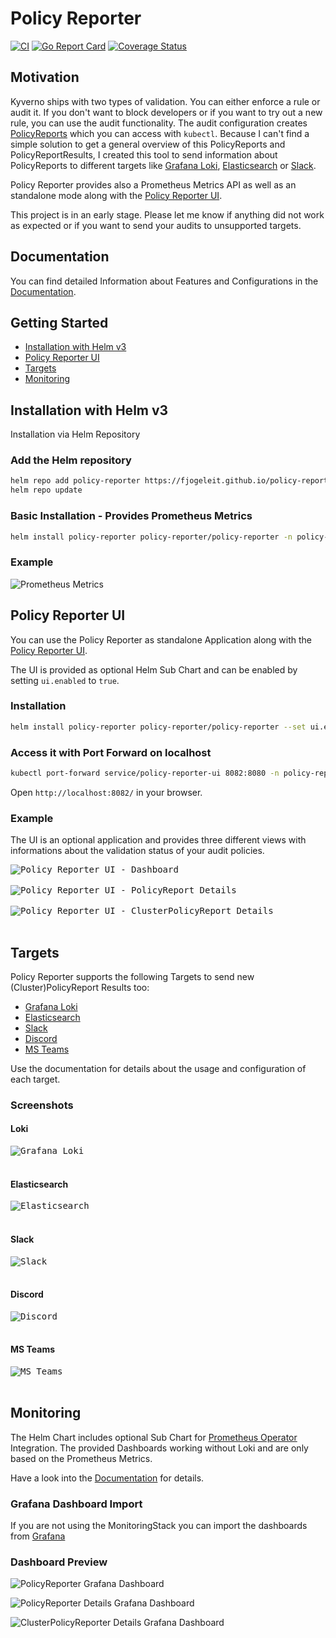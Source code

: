 # Policy Reporter
[![CI](https://github.com/fjogeleit/policy-reporter/actions/workflows/ci.yaml/badge.svg)](https://github.com/fjogeleit/policy-reporter/actions/workflows/ci.yaml) [![Go Report Card](https://goreportcard.com/badge/github.com/fjogeleit/policy-reporter)](https://goreportcard.com/report/github.com/fjogeleit/policy-reporter) [![Coverage Status](https://coveralls.io/repos/github/fjogeleit/policy-reporter/badge.svg?branch=main)](https://coveralls.io/github/fjogeleit/policy-reporter?branch=main)

## Motivation

Kyverno ships with two types of validation. You can either enforce a rule or audit it. If you don't want to block developers or if you want to try out a new rule, you can use the audit functionality. The audit configuration creates [PolicyReports](https://kyverno.io/docs/policy-reports/) which you can access with `kubectl`. Because I can't find a simple solution to get a general overview of this PolicyReports and PolicyReportResults, I created this tool to send information about PolicyReports to different targets like [Grafana Loki](https://grafana.com/oss/loki/), [Elasticsearch](https://www.elastic.co/de/elasticsearch/) or [Slack](https://slack.com/). 

Policy Reporter provides also a Prometheus Metrics API as well as an standalone mode along with the [Policy Reporter UI](#policy-report-ui).

This project is in an early stage. Please let me know if anything did not work as expected or if you want to send your audits to unsupported targets.

## Documentation

You can find detailed Information about Features and Configurations in the [Documentation](https://github.com/fjogeleit/policy-reporter/wiki).

## Getting Started
* [Installation with Helm v3](#installation-with-helm-v3)
* [Policy Reporter UI](#policy-reporter-ui)
* [Targets](#targets)
* [Monitoring](#monitoring)

## Installation with Helm v3

Installation via Helm Repository

### Add the Helm repository

```bash
helm repo add policy-reporter https://fjogeleit.github.io/policy-reporter
helm repo update
```

### Basic Installation - Provides Prometheus Metrics

```bash
helm install policy-reporter policy-reporter/policy-reporter -n policy-reporter --create-namespace
```

### Example

![Prometheus Metrics](https://github.com/fjogeleit/policy-reporter/blob/main/docs/images/prometheus.png?raw=true)

## Policy Reporter UI

You can use the Policy Reporter as standalone Application along with the [Policy Reporter UI](https://github.com/fjogeleit/policy-reporter-ui).

The UI is provided as optional Helm Sub Chart and can be enabled by setting `ui.enabled` to `true`. 

### Installation

```bash
helm install policy-reporter policy-reporter/policy-reporter --set ui.enabled=true -n policy-reporter --create-namespace
```

### Access it with Port Forward on localhost

```bash
kubectl port-forward service/policy-reporter-ui 8082:8080 -n policy-reporter
```

Open `http://localhost:8082/` in your browser.

### Example

The UI is an optional application and provides three different views with informations about the validation status of your audit policies.

<kbd>
<img src="https://github.com/fjogeleit/policy-reporter-ui/blob/main/docs/images/dashboard.png?raw=true" alt="Policy Reporter UI - Dashboard">
</kbd>
<br><br>
<kbd>
<img src="https://github.com/fjogeleit/policy-reporter-ui/blob/main/docs/images/policy-report.png?raw=true" alt="Policy Reporter UI - PolicyReport Details">
</kbd>
<br><br>
<kbd>
<img src="https://github.com/fjogeleit/policy-reporter-ui/blob/main/docs/images/cluster-policy-report.png?raw=true" alt="Policy Reporter UI - ClusterPolicyReport Details">
</kbd>
<br><br>

## Targets

Policy Reporter supports the following Targets to send new (Cluster)PolicyReport Results too:
* [Grafana Loki](https://github.com/fjogeleit/policy-reporter/wiki/grafana-loki)
* [Elasticsearch](https://github.com/fjogeleit/policy-reporter/wiki/elasticsearch)
* [Slack](https://github.com/fjogeleit/policy-reporter/wiki/slack)
* [Discord](https://github.com/fjogeleit/policy-reporter/wiki/discord)
* [MS Teams](https://github.com/fjogeleit/policy-reporter/wiki/ms-teams)

Use the documentation for details about the usage and configuration of each target.

### Screenshots

#### Loki
<kbd>
<img src="https://github.com/fjogeleit/policy-reporter/blob/main/docs/images/grafana-loki.png?raw=true" alt="Grafana Loki">
</kbd>
<br><br>

#### Elasticsearch
<kbd>
<img src="https://github.com/fjogeleit/policy-reporter/blob/main/docs/images/elasticsearch.png?raw=true" alt="Elasticsearch">
</kbd>
<br><br>

#### Slack
<kbd>
<img src="https://github.com/fjogeleit/policy-reporter/blob/main/docs/images/slack.png?raw=true" alt="Slack">
</kbd>
<br><br>

#### Discord
<kbd>
<img src="https://github.com/fjogeleit/policy-reporter/blob/main/docs/images/discord.png?raw=true" alt="Discord">
</kbd>
<br><br>

#### MS Teams
<kbd>
<img src="https://github.com/fjogeleit/policy-reporter/blob/main/docs/images/ms-teams.png?raw=true" alt="MS Teams">
</kbd>
<br><br>

## Monitoring

The Helm Chart includes optional Sub Chart for [Prometheus Operator](https://github.com/prometheus-community/helm-charts/tree/main/charts/kube-prometheus-stack) Integration. The provided Dashboards working without Loki and are only based on the Prometheus Metrics.

Have a look into the [Documentation](https://github.com/fjogeleit/policy-reporter/wiki/prometheus-operator-integration) for details.

### Grafana Dashboard Import

If you are not using the MonitoringStack you can import the dashboards from [Grafana](https://grafana.com/orgs/policyreporter/dashboards)

### Dashboard Preview

![PolicyReporter Grafana Dashboard](https://github.com/fjogeleit/policy-reporter/blob/main/docs/images/policy-reports-dashboard.png?raw=true)

![PolicyReporter Details Grafana Dashboard](https://github.com/fjogeleit/policy-reporter/blob/main/docs/images/policy-details.png?raw=true)

![ClusterPolicyReporter Details Grafana Dashboard](https://github.com/fjogeleit/policy-reporter/blob/main/docs/images/cluster-policy-details.png?raw=true)
